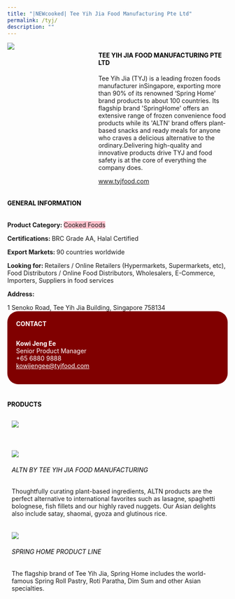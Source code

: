 ```yaml
---
title: "|NEWcooked| Tee Yih Jia Food Manufacturing Pte Ltd"
permalink: /tyj/
description: ""
---
```

<head>
	<div class="flex-paragraph">
		<!--hi there! this is a comment and will provide you with instructional guides-->
		<!--insert booth number here!-->
		<p style="text-transform: uppercase"></p></div>
			<div class="flex-container" style="display: flex; flex-wrap: wrap;">
				<!--insert DOWNLOAD link of company logo between the " marks!-->
			<div class="card sgds" style="flex: 1 1 40%; display: block;"><img src="https://drive.google.com/uc?export=download&id=1qmpp8yJHKAALmcOwRYvoJSUZlucBz7sc"></div>
	<div class="card-sgds" style="flex: 1 1 58%; display: block; margin-left: 3px">
		<h4 style="text-transform: uppercase; color: black;"><!--insert the exhibitor's name between the <b> tags here--><b>Tee Yih Jia Food Manufacturing Pte Ltd</b></h4><!--insert the exhibitor's description between the <p> tags here-->
		<p>Tee Yih Jia (TYJ) is a leading frozen foods manufacturer inSingapore, exporting more than 90% of its renowned ‘Spring Home’ brand products to about 100 countries. Its flagship brand 'SpringHome' offers an extensive range of frozen convenience food products while its 'ALTN' brand offers plant-based snacks and ready meals for anyone who craves a delicious alternative to the ordinary.Delivering high-quality and innovative products drive TYJ and food safety is at the core of everything the company does.</p>
		<!--insert the exhibitor's website link, making sure there is "https:// www." present please. make sure the entire https link goes in between the " marks-->
		<p><a href="https://www.tyjfood.com" target="_blank"><!--insert the www website link here (no need for https)-->www.tyjfood.com</a></p>
	</div>
</div>
</head>

<body>
	<h4 style="text-transform: uppercase; color: black;"><b>General Information</b></h4>
		<div class="flex-container" style="display: flex; flex-wrap: wrap;">
			<div class="card sgds" style="flex: 1 1 65%; display: block; align-self: stretch">
			<div class="flex-paragraph">
			<p><b>Product Category: </b><span style=" background-color: pink; border-radius: 10 px;"><!--insert the exhibitor's pdt cat between the <p> tags here-->Cooked Foods</span></p> 
				<p><b>Certifications: </b><!--insert all the exhibitor's certifications between the </b> and </p> here-->BRC Grade AA, Halal Certified</p>
			<p><b>Export Markets: </b><!--insert all the exhibitor's export markets between the </b> and </p> here-->90 countries worldwide</p>
			<p style="margin-bottom: 10px;"><b>Looking for: </b><!--insert all the exhibitor's potential business partners between the </b> and </p> here-->Retailers / Online Retailers (Hypermarkets, Supermarkets, etc), Food Distributors / Online Food Distributors, Wholesalers, E-Commerce, Importers, Suppliers in food services</p><p><b>Address: </b><!--insert all the exhibitor's address the </b> and </p> here--></p> 1 Senoko Road, Tee Yih Jia Building, Singapore 758134
			</div>
		</div>
		<div class="card sgds" style="flex: 1 1 35%; padding: 10px; display: block; background-color: maroon; border-radius: 25px; align-self: center;">
		<h4 style="color: white; margin-top: 10px; margin-left: 10px;">CONTACT</h4>
		<div class="flex-paragraph">
			<!--replace with exhibitor's: -->
			<p style="padding: 10px; color: white;"><b><!-- POC name-->Kowi Jeng Ee</b><br><!-- designation-->Senior Product Manager<br><!--contact number-->+65 6880 9888<br><!-- for linking purposes, insert their email after "mailto:"...--><a href="mailto:kowijengee@tyjfood.com" style="color: white;"><!--...and also include the display email before </a> here-->kowijengee@tyjfood.com</a></p>
		</div>
			</div>
		</div>
	<br>
	<h4 style="text-transform: uppercase; color: black;"><b>products</b></h4>
<div style="display: flex; flex-wrap: wrap;">
  <div style="flex: 1 1 47%; margin: 10px; display: block;" class="card sgds"><!--insert the exhibitor's DOWNLOAD image for product between the " marks here-->
	<div style="display: block;" class="flex-image"><img src="https://drive.google.com/uc?export=download&id=1tBxt6C4F7SQOTf8wVTpW5sEgDYQTB6KA"></div>
	<div class="flex-paragraph">
		<h6 style="text-transform: uppercase; color: black;"><!--insert product name before </h6> and product description after <p>--></h6>
		<p></p></div>
	</div>
		<div style="flex: 1 1 47%; margin: 10px; display: block;" class="card sgds">
		<div style="display: block;" class="flex-image"><img src="https://drive.google.com/uc?export=download&id=1e9G3OHyfG5RtwO6ZKcTS3vsxTNT-z2xU"></div>
	<div class="flex-paragraph">
		<h6 style="text-transform: uppercase; color: black;">ALTN by Tee Yih Jia Food Manufacturing</h6>
		<p>Thoughtfully curating plant-based ingredients, ALTN products are the perfect alternative to international favorites such as lasagne, spaghetti bolognese, fish fillets and our highly raved nuggets. Our Asian delights also include satay, shaomai, gyoza and glutinous rice.</p></div>
	</div>
		<div style="flex: 1 1 47%; margin: 10px; display: block;" class="card sgds">
		<div style="display: block;" class="flex-image"><img src="https://drive.google.com/uc?export=download&id=1ZqpJJKUYXxP41PBhaP2Me_qxcKuoQVpN"></div>
	<div class="flex-paragraph">
		<h6 style="text-transform: uppercase; color: black;">Spring Home Product line</h6>
		<p>The flagship brand of Tee Yih Jia, Spring Home includes the world-famous Spring Roll Pastry, Roti Paratha, Dim Sum and other Asian specialties.</p></div>
		</div>
	<!--don't delete these 2 tags. double check how the layout looks on the right too and lemme know if there are any problems! thank u so much for ur hardwork!-->
	</div>
